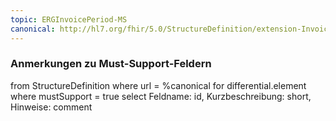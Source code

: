 ```yaml
---
topic: ERGInvoicePeriod-MS
canonical: http://hl7.org/fhir/5.0/StructureDefinition/extension-Invoice.period
---
```


### Anmerkungen zu Must-Support-Feldern

<fql>
from
	StructureDefinition
where 
    url = %canonical
for differential.element
where mustSupport = true
select
	Feldname: id, Kurzbeschreibung: short, Hinweise: comment
</fql>

